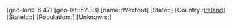 ﻿---
location: [52.33,-6.47]
type: City
tags:
- geo/City


SpocWebEntityId: 35584
isDeleted: false
confidential: public

---
[geo-lon::-6.47]
[geo-lat::52.33]
[name::Wexford]
[State::]
[Country::[Ireland](geo/Continent/Europe/Ireland.md)]
[StateId::]
[Population::]
[Unknown::]

